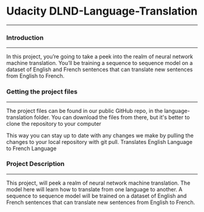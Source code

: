 # Udacity DLND-Language-Translation
---
### Introduction
---
In this project, you’re going to take a peek into the realm of neural network machine translation. You’ll be training a sequence to sequence model on a dataset of English and French sentences that can translate new sentences from English to French.

### Getting the project files
---
The project files can be found in our public GitHub repo, in the language-translation folder. You can download the files from there, but it's better to clone the repository to your computer

This way you can stay up to date with any changes we make by pulling the changes to your local repository with git pull.
Translates English Language to French Language

### Project Description
---
This project, will peek a realm of neural network machine translation. The model here will
learn how to translate from one language to another.
A sequence to sequence model will be trained on a dataset of English and French sentences
that can translate new sentences from English to French.
